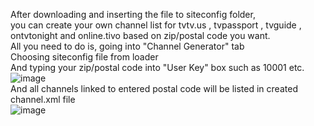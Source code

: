After downloading and inserting the file to siteconfig folder,<br>
you can create your own channel list for tvtv.us , tvpassport , tvguide , ontvtonight and online.tivo based on zip/postal code you want.<br>
All you need to do is, going into "Channel Generator" tab<br>
Choosing siteconfig file from loader<br>
And typing your zip/postal code into "User Key" box such as 10001 etc.<br>
![image](https://user-images.githubusercontent.com/97025515/152794009-0216c4bf-e8a8-47cb-a49d-0d3a4535a195.png)
<br>And all channels linked to entered postal code will be listed in created channel.xml file<br>
![image](https://user-images.githubusercontent.com/97025515/152793944-5c926010-12a9-4172-9c41-2df88de31393.png)
